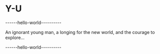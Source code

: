 # Y-U
------hello-world----------


An ignorant young man, a longing for the new world, and the courage to explore...


------hello-world----------
